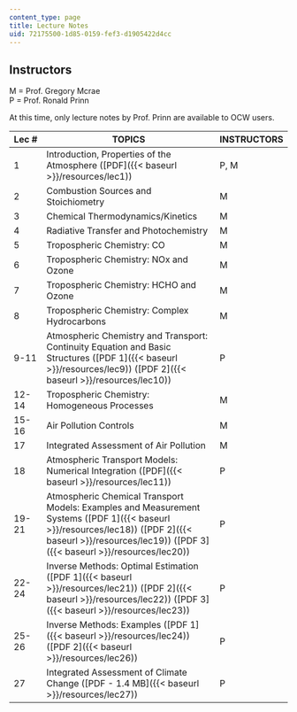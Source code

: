 ```yaml
---
content_type: page
title: Lecture Notes
uid: 72175500-1d85-0159-fef3-d1905422d4cc
---
```


Instructors
-----------

M = Prof. Gregory Mcrae  
P = Prof. Ronald Prinn

At this time, only lecture notes by Prof. Prinn are available to OCW users.

| Lec # | TOPICS | INSTRUCTORS |
| --- | --- | --- |
| 1 | Introduction, Properties of the Atmosphere ([PDF]({{< baseurl >}}/resources/lec1)) | P, M |
| 2 | Combustion Sources and Stoichiometry | M |
| 3 | Chemical Thermodynamics/Kinetics | M |
| 4 | Radiative Transfer and Photochemistry | M |
| 5 | Tropospheric Chemistry: CO | M |
| 6 | Tropospheric Chemistry: NOx and Ozone | M |
| 7 | Tropospheric Chemistry: HCHO and Ozone | M |
| 8 | Tropospheric Chemistry: Complex Hydrocarbons | M |
| 9-11 | Atmospheric Chemistry and Transport: Continuity Equation and Basic Structures ([PDF 1]({{< baseurl >}}/resources/lec9)) ([PDF 2]({{< baseurl >}}/resources/lec10)) | P |
| 12-14 | Tropospheric Chemistry: Homogeneous Processes | M |
| 15-16 | Air Pollution Controls | M |
| 17 | Integrated Assessment of Air Pollution | M |
| 18 | Atmospheric Transport Models: Numerical Integration ([PDF]({{< baseurl >}}/resources/lec11)) | P |
| 19-21 | Atmospheric Chemical Transport Models: Examples and Measurement Systems ([PDF 1]({{< baseurl >}}/resources/lec18)) ([PDF 2]({{< baseurl >}}/resources/lec19)) ([PDF 3]({{< baseurl >}}/resources/lec20)) | P |
| 22-24 | Inverse Methods: Optimal Estimation ([PDF 1]({{< baseurl >}}/resources/lec21)) ([PDF 2]({{< baseurl >}}/resources/lec22)) ([PDF 3]({{< baseurl >}}/resources/lec23)) | P |
| 25-26 | Inverse Methods: Examples ([PDF 1]({{< baseurl >}}/resources/lec24)) ([PDF 2]({{< baseurl >}}/resources/lec26)) | P |
| 27 | Integrated Assessment of Climate Change ([PDF - 1.4 MB]({{< baseurl >}}/resources/lec27)) | P